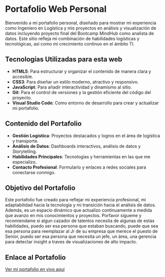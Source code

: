 # **Portafolio Web Personal**

Bienvenido a mi portafolio personal, diseñado para mostrar mi experiencia como Ingeniero en Logística y mis proyectos en análisis y visualización de datos incluyendo proyecto final del Bootcamp MindHub como analista de datos. Este sitio refleja mi combinación de habilidades logísticas y tecnológicas, así como mi crecimiento continuo en el ámbito TI.

## **Tecnologías Utilizadas para esta web**
- **HTML5**: Para estructurar y organizar el contenido de manera clara y accesible.
- **CSS3**: Para diseñar un estilo moderno, atractivo y responsivo.
- **JavaScript**: Para añadir interactividad y dinamismo al sitio.
- **Git**: Para el control de versiones y la gestión eficiente del código del proyecto.
- **Visual Studio Code**: Como entorno de desarrollo para crear y actualizar mi portafolio.

## **Contenido del Portafolio**
- **Gestión Logística**: Proyectos destacados y logros en el área de logística y transporte.
- **Análisis de Datos**: Dashboards interactivos, análisis de datos y Storytelling.
- **Habilidades Principales**: Tecnologías y herramientas en las que me especializo.
- **Contacto Profesional**: Formulario y enlaces a redes sociales para conectarse conmigo.

## **Objetivo del Portafolio**
Este portafolio fue creado para reflejar mi experiencia profesional, mi adaptabilidad hacia la tecnología y mi transición hacia el análisis de datos. Además, es un espacio dinámico que actualizo continuamente a medida que avanzo en mis conocimientos y proyectos. Porfavor sígueme y recomiendame si algun cazador de talentos necesita de algunas de estas habilidades, puedo ser esa persona que estaban buscando, puede que sea esa persona para reemplazar al Jr de su empresa que merece el puesto de Senior, puedo ser esa persona que necesita un jefe, un área, una gerencia para detectar insight a traves de visualizaciones de alto impacto. 

## **Enlace al Portafolio**
[Ver mi portafolio en vivo aquí](https://sebastianmvm.github.io/portfolio/)






